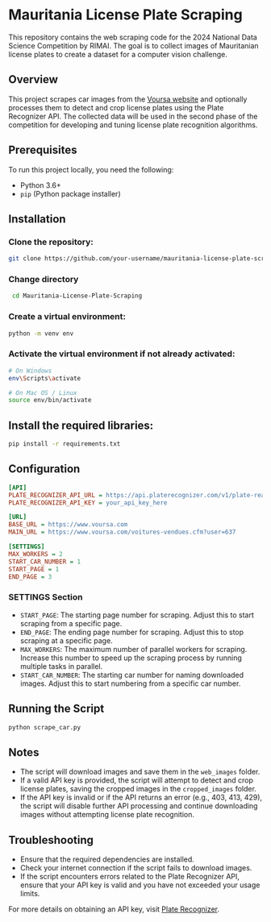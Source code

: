 # Mauritania License Plate Scraping

This repository contains the web scraping code for the 2024 National Data Science Competition by RIMAI. The goal is to collect images of Mauritanian license plates to create a dataset for a computer vision challenge.

## Overview

This project scrapes car images from the [Voursa website](https://www.voursa.com) and optionally processes them to detect and crop license plates using the Plate Recognizer API. The collected data will be used in the second phase of the competition for developing and tuning license plate recognition algorithms.

## Prerequisites

To run this project locally, you need the following:

- Python 3.6+
- `pip` (Python package installer)

## Installation

### Clone the repository:
   ```bash
   git clone https://github.com/your-username/mauritania-license-plate-scraping.git
```
### Change directory
```bash
 cd Mauritania-License-Plate-Scraping 
```
### Create a virtual environment:

```bash
python -m venv env
```

### Activate the virtual environment if not already activated:

```bash
# On Windows
env\Scripts\activate

# On Mac OS / Linux
source env/bin/activate
```


## Install the required libraries:

```bash
pip install -r requirements.txt
```

## Configuration

```ini
[API]
PLATE_RECOGNIZER_API_URL = https://api.platerecognizer.com/v1/plate-reader/
PLATE_RECOGNIZER_API_KEY = your_api_key_here

[URL]
BASE_URL = https://www.voursa.com
MAIN_URL = https://www.voursa.com/voitures-vendues.cfm?user=637

[SETTINGS]
MAX_WORKERS = 2
START_CAR_NUMBER = 1
START_PAGE = 1
END_PAGE = 3
```

### SETTINGS Section 
- `START_PAGE`: The starting page number for scraping. Adjust this to start scraping from a specific page.
- `END_PAGE`: The ending page number for scraping. Adjust this to stop scraping at a specific page.
- `MAX_WORKERS`: The maximum number of parallel workers for scraping. Increase this number to speed up the scraping process by running multiple tasks in parallel.
- `START_CAR_NUMBER`: The starting car number for naming downloaded images. Adjust this to start numbering from a specific car number.

## Running the Script

```bash
python scrape_car.py
```

## Notes
- The script will download images and save them in the `web_images` folder.
- If a valid API key is provided, the script will attempt to detect and crop license plates, saving the cropped images in the `cropped_images` folder.
- If the API key is invalid or if the API returns an error (e.g., 403, 413, 429), the script will disable further API processing and continue downloading images without attempting license plate recognition.

## Troubleshooting

- Ensure that the required dependencies are installed.
- Check your internet connection if the script fails to download images.
- If the script encounters errors related to the Plate Recognizer API, ensure that your API key is valid and you have not exceeded your usage limits.


For more details on obtaining an API key, visit [Plate Recognizer](https://guides.platerecognizer.com/).
